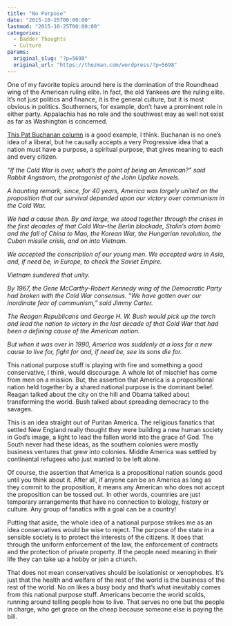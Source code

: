 ```yaml
---
title: "No Purpose"
date: "2015-10-25T00:00:00"
lastmod: "2015-10-25T00:00:00"
categories:
  - Badder Thoughts
  - Culture
params:
  original_slug: "?p=5698"
  original_url: "https://thezman.com/wordpress/?p=5698"
---
```


One of my favorite topics around here is the domination of the Roundhead
wing of the American ruling elite. In fact, the old Yankees *are* the
ruling elite. It’s not just politics and finance, it is the general
culture, but it is most obvious in politics. Southerners, for example,
don’t have a prominent role in either party. Appalachia has no role and
the southwest may as well not exist as far as Washington is concerned.

<a href="http://www.vdare.com/articles/america-in-search-of-a-cause"
rel="noopener" target="_blank">This Pat Buchanan column</a> is a good
example, I think. Buchanan is no one’s idea of a liberal, but he
causally accepts a very Progressive idea that a nation must have a
purpose, a spiritual purpose, that gives meaning to each and every
citizen.

*“If the Cold War is over, what’s the point of being an American?” said
Rabbit Angstrom, the protagonist of the John Updike novels.*

*A haunting remark, since, for 40 years, America was largely united on
the proposition that our survival depended upon our victory over
communism in the Cold War.*

*We had a cause then. By and large, we stood together through the crises
in the first decades of that Cold War–the Berlin blockade, Stalin’s atom
bomb and the fall of China to Mao, the Korean War, the Hungarian
revolution, the Cuban missile crisis, and on into Vietnam.*

*We accepted the conscription of our young men. We accepted wars in
Asia, and, if need be, in Europe, to check the Soviet Empire.*

*Vietnam sundered that unity.*

*By 1967, the Gene McCarthy-Robert Kennedy wing of the Democratic Party
had broken with the Cold War consensus. “We have gotten over our
inordinate fear of communism,” said Jimmy Carter.*

*The Reagan Republicans and George H. W. Bush would pick up the torch
and lead the nation to victory in the last decade of that Cold War that
had been a defining cause of the American nation.*

*But when it was over in 1990, America was suddenly at a loss for a new
cause to live for, fight for and, if need be, see its sons die for.*

This national purpose stuff is playing with fire and something a good
conservative, I think, would discourage. A whole lot of mischief has
come from men on a mission. But, the assertion that America is a
propositional nation held together by a shared national purpose is the
dominant belief. Reagan talked about the city on the hill and Obama
talked about transforming the world. Bush talked about spreading
democracy to the savages.

This is an idea straight out of Puritan America. The religious fanatics
that settled New England really thought they were building a new human
society in God’s image, a light to lead the fallen world into the grace
of God. The South never had these ideas, as the southern colonies were
mostly business ventures that grew into colonies. Middle America was
settled by continental refugees who just wanted to be left alone.

Of course, the assertion that America is a propositional nation sounds
good until you think about it. After all, if anyone can be an America as
long as they commit to the proposition, it means any American who does
not accept the proposition can be tossed out. In other words, countries
are just temporary arrangements that have no connection to biology,
history or culture. Any group of fanatics with a goal can be a country!

Putting that aside, the whole idea of a national purpose strikes me as
an idea conservatives would be wise to reject. The purpose of the state
in a sensible society is to protect the interests of the citizens. It
does that through the uniform enforcement of the law, the enforcement of
contracts and the protection of private property. If the people need
meaning in their life they can take up a hobby or join a church.

That does not mean conservatives should be isolationist or xenophobes.
It’s just that the health and welfare of the rest of the world is the
business of the rest of the world. No on likes a busy body and that’s
what inevitably comes from this national purpose stuff. Americans become
the world scolds, running around telling people how to live. That serves
no one but the people in charge, who get grace on the cheap because
someone else is paying the bill.
